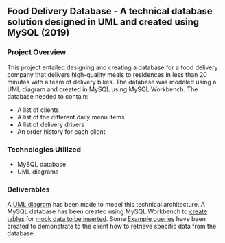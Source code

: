 ## Food Delivery Database - A technical database solution designed in UML and created using MySQL (2019)
### Project Overview
This project entailed designing and creating a database for a food delivery company that delivers high-quality meals to residences in less than 20 minutes with a team of delivery bikes. The database was modeled using a UML diagram and created in MySQL using MySQL Workbench. The database needed to contain:
- A list of clients
- A list of the different daily menu items
- A list of delivery drivers
- An order history for each client

### Technologies Utilized
- MySQL database
- UML diagrams

### Deliverables
A [UML diagram](https://github.com/mint-made/food-delivery-database/blob/master/UML-diagram.pdf) has been made to model this technical architecture. A MySQL database has been created using MySQL Workbench to [create tables](https://github.com/mint-made/food-delivery-database/blob/master/table-setup.sql) for [mock data to be inserted](https://github.com/mint-made/food-delivery-database/blob/master/data-insertion.sql). Some [Example queries](https://github.com/mint-made/food-delivery-database/blob/master/query-examples.sql) have been created to demonstrate to the client how to retrieve specific data from the database.
